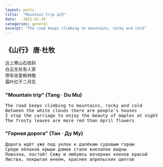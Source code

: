 ```yaml
---
layout: posts
title:  "Mountain trip 山行"
date:   2021-01-10
categories: general
excerpt: "The road keeps climbing to mountains, rocky and cold"
---
```

## 《山行》 唐·杜牧

<pre>
远上寒山石径斜
白云生处有人家
停车坐爱枫林晚
霜叶红于二月花
</pre>

### "Mountain trip" (Tang · Du Mu)

<pre>
The road keeps climbing to mountains, rocky and cold
Between the white clouds there are people's houses
I stop the carriage to enjoy the beauty of maples at night
The frosty leaves are more red than April flowers
</pre>

### "Горная дорога" (Тан · Ду Му)

<pre>
Дорога идёт уже под уклон к далёким суровым горам
Среди облаков крыши домов стали внезапно видны
Повозка, постой! Сижу и любуюсь вечерних кленов красой
Листва, покрытая инеем, краснее апрельских цветов
</pre>
